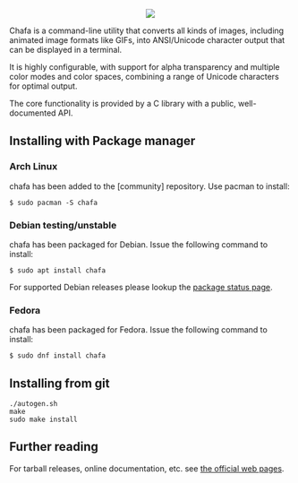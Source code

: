 <p align="center">
<img src="https://raw.githubusercontent.com/hpjansson/chafa/master/docs/chafa-logo.gif" />
</p>

Chafa is a command-line utility that converts all kinds of images, including
animated image formats like GIFs, into ANSI/Unicode character output that can
be displayed in a terminal.

It is highly configurable, with support for alpha transparency and multiple
color modes and color spaces, combining a range of Unicode characters for
optimal output.

The core functionality is provided by a C library with a public,
well-documented API.

## Installing with Package manager

### Arch Linux

chafa has been added to the [community] repository. Use pacman to install:

```
$ sudo pacman -S chafa
```

### Debian testing/unstable

chafa has been packaged for Debian. Issue the following command to install:

```
$ sudo apt install chafa
```

For supported Debian releases please lookup the
[package status page](https://tracker.debian.org/pkg/chafa).

### Fedora

chafa has been packaged for Fedora. Issue the following command to install:

```
$ sudo dnf install chafa
```

## Installing from git

```
./autogen.sh
make
sudo make install
```

## Further reading

For tarball releases, online documentation, etc. see
[the official web pages](https://hpjansson.org/chafa/).
